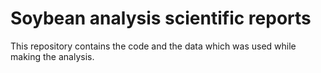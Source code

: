 # Soybean analysis scientific reports

This repository contains the code and the data which was used while making the analysis.
